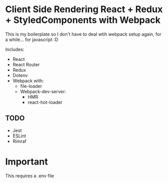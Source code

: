 # Client Side Rendering React + Redux + StyledComponents with Webpack

This is my boilerplate so I don't have to deal wtih webpack setup again, for a while... for javascript :D

Includes:

- React
- React Router
- Redux
- Dotenv
- Webpack with:
  - file-loader
  - Webpack-dev-server:
  	- HMR
	- react-hot-loader
## TODO       
- Jest
- ESLint
- Rimraf

# Important

This requires a .env file